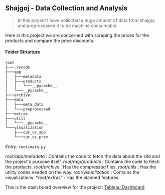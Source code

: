 ## Shajgoj - Data Collection and Analysis

> In this project I have collected a huge amount of data from shajgoj and preprocessed it to be machine consumable.

Here in this project we are concerned with scraping the prices for the products and compare the price discounts.

#### Folder Structure
```sh
root
├───.vscode
├───app
│   ├───metadata
│   ├───products
│   │   └───__pycache__
│   └───__pycache__
├───archive
├───data
│   ├───meta_data
│   └───preprocessed
├───extras
├───utils
│   └───__pycache__
└───visualization
    ├───cur_vs_app
    └───cur_vs_prev
```
*Entry:* `root/main.py`

*root/app/metadata* : Contains the code to fetch the data about the site and the project's purpose itself.
*root/app/products* : Contains the code to fetch the products.
*root/archive* : Has the compressed files.
*root/utils* : Has the utility codes needed on the way.
*root/visualization* : Contains the visualizations.
*root/extras" : Has the planned features. 

This is the dash board overview for the project: [Tableau Dashboard](https://public.tableau.com/app/profile/amit.malaker/viz/Meta_data_17009024672350/Dashboard1?publish=yes)


